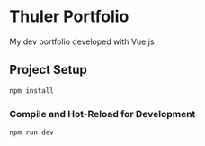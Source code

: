 # Thuler Portfolio

My dev portfolio developed with Vue.js

## Project Setup

```sh
npm install
```

### Compile and Hot-Reload for Development

```sh
npm run dev
```
